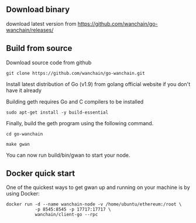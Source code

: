 ## Download binary
download latest version from https://github.com/wanchain/go-wanchain/releases/

## Build from source
Download source code from github

`git clone https://github.com/wanchain/go-wanchain.git`

Install latest distribution of Go (v1.9) from golang official website if you don't have it already

Building geth requires Go and C compilers to be installed

`sudo apt-get install -y build-essential `

Finally, build the geth program using the following command.

`cd go-wanchain`

`make gwan`

You can now run build/bin/gwan to start your node.

## Docker quick start
One of the quickest ways to get gwan up and running on your machine is by using Docker:
```
docker run -d --name wanchain-node -v /home/ubuntu/ethereum:/root \
           -p 8545:8545 -p 17717:17717 \
           wanchain/client-go --rpc
```

